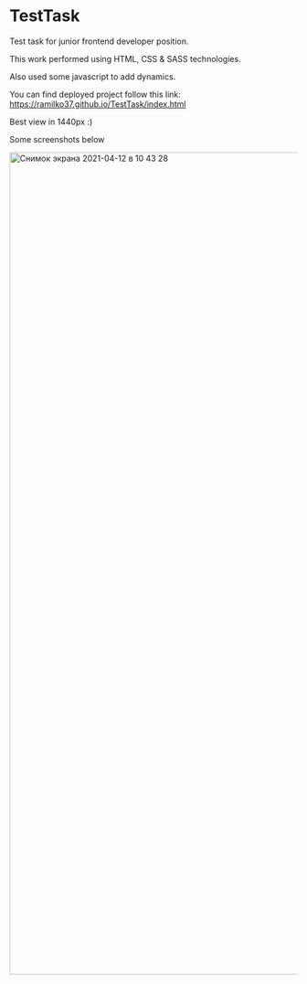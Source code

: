 # TestTask

Test task for junior frontend developer position.

This work performed using HTML, CSS & SASS technologies.

Also used some javascript to add dynamics.

You can find deployed project follow this link: https://ramilko37.github.io/TestTask/index.html

Best view in 1440px :)

Some screenshots below

<img width="1440" alt="Снимок экрана 2021-04-12 в 10 43 28" src="https://user-images.githubusercontent.com/64363675/114358871-15dd3280-9b7c-11eb-96b5-3fd11e9e6af7.png">
